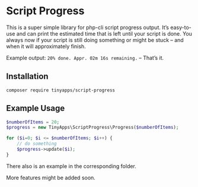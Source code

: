 # Script Progress
This is a super simple library for php-cli script progress output. It’s easy-to-use and can print the estimated time that is left until your script is done. You always now if your script is still doing something or might be stuck – and when it will approximately finish.

Example output: `20% done. Appr. 02m 16s remaining.` – That’s it.

## Installation
`composer require tinyapps/script-progress`

## Example Usage
```php
$numberOfItems = 20;
$progress = new TinyApps\ScriptProgress\Progress($numberOfItems);

for ($i=0; $i <= $numberOfItems; $i++) {
    // do something
    $progress->update($i);
}
```

There also is an example in the corresponding folder.

More features might be added soon.
